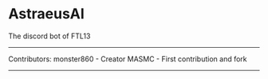 # AstraeusAI
The discord bot of FTL13
<hr>
Contributors:
monster860 - Creator
MASMC - First contribution and fork
<hr>
